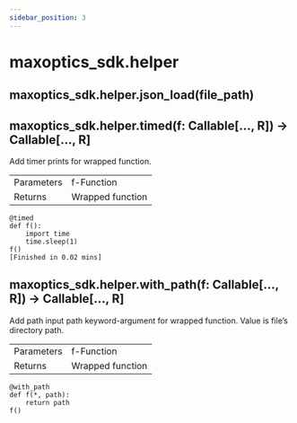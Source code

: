 ```yaml
---
sidebar_position: 3
---
```


# maxoptics_sdk.helper 

## maxoptics_sdk.helper.json_load(file_path)
## maxoptics_sdk.helper.timed(f: Callable[..., R]) → Callable[..., R]

Add timer prints for wrapped function.



<table class="custom-table">
  <tr>
    <td>Parameters</td>
    <td>f-Function</td>
  </tr>
  <tr>
    <td>Returns</td>
    <td>Wrapped function</td>
  </tr>
</table>






    @timed
    def f():
        import time
        time.sleep(1)
    f()
    [Finished in 0.02 mins]


## maxoptics_sdk.helper.with_path(f: Callable[..., R]) → Callable[..., R]

Add path input path keyword-argument for wrapped function. Value is file’s directory path.

<table class="custom-table">
  <tr>
    <td>Parameters</td>
    <td>f-Function</td>
  </tr>
  <tr>
    <td>Returns</td>
    <td>Wrapped function</td>
  </tr>
</table>

    @with_path
    def f(*, path):
        return path
    f()